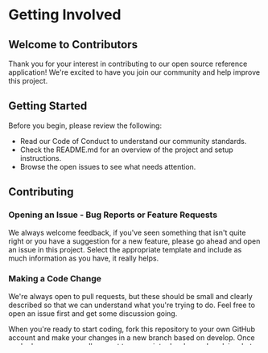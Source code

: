 # Getting Involved

## Welcome to Contributors
Thank you for your interest in contributing to our open source reference application! We're excited to have you join our community and help improve this project.

## Getting Started
Before you begin, please review the following:
- Read our Code of Conduct to understand our community standards.
- Check the README.md for an overview of the project and setup instructions.
- Browse the open issues to see what needs attention.

## Contributing

### Opening an Issue - Bug Reports or Feature Requests

We always welcome feedback, if you've seen something that isn't quite right or you have a suggestion for a new feature, please go ahead and open an issue in this project. Select the appropriate template and include as much information as you have, it really helps.

### Making a Code Change

We're always open to pull requests, but these should be small and clearly described so that we can understand what you're trying to do. Feel free to open an issue first and get some discussion going.

When you're ready to start coding, fork this repository to your own GitHub account and make your changes in a new branch based on develop. Once you're happy, open a pull request to merge into develop and explain what the change is and why you think we should include it in our project.

### Branching 

Our *main* branch is the evergreen source of truth for the Vonage Video API Reference App for React. However, all new development should be done in the develop branch. Contributions should be made by branching off develop, and pull requests should be submitted against develop. Periodically, develop will be merged into main as a batch.
 
Internally, we use Jira for issue tracking. Issue and feature branches use the format DEVELOPERNAME/TICKETNUMBER-SHORTDESCRIPTION e.g. alicesmith/VIDCS-123-fix-broken-icon. If you'd like to contribute a pull request, please use a branch on your fork with a descriptive name e.g. fix-broken-icon.

Release versions use the format rc-RELEASENUMBER number, e.g. rc-1.0.0. We use [semantic versioning](https://semver.org/) for our releases. 
